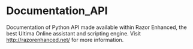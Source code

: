 # Documentation_API
Documentation of Python API made available within Razor Enhanced, the best Ultima Online assistant and scripting engine.
Visit http://razorenhanced.net/ for more information.
